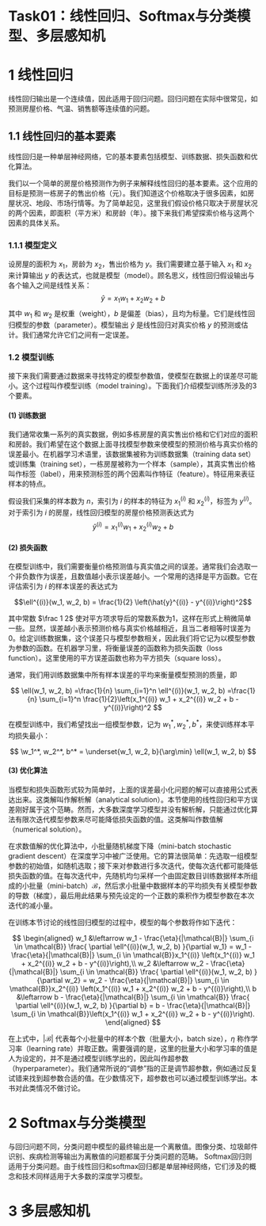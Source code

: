 Task01：线性回归、Softmax与分类模型、多层感知机
============================================

# 1 线性回归 
线性回归输出是一个连续值，因此适用于回归问题。回归问题在实际中很常见，如预测房屋价格、气温、销售额等连续值的问题。
## 1.1 线性回归的基本要素
线性回归是一种单层神经网络，它的基本要素包括模型、训练数据、损失函数和优化算法。

我们以一个简单的房屋价格预测作为例子来解释线性回归的基本要素。这个应用的目标是预测一栋房子的售出价格（元）。我们知道这个价格取决于很多因素，如房屋状况、地段、市场行情等。为了简单起见，这里我们假设价格只取决于房屋状况的两个因素，即面积（平方米）和房龄（年）。接下来我们希望探索价格与这两个因素的具体关系。  
### 1.1.1 模型定义
设房屋的面积为 $x_1$，房龄为 $x_2$，售出价格为 $y$。我们需要建立基于输入 $x_1$ 和 $x_2$ 来计算输出 $y$ 的表达式，也就是模型（model）。顾名思义，线性回归假设输出与各个输入之间是线性关系：
$$
\hat{y} = x_1 w_1 + x_2 w_2 + b
$$
其中 $w_1$ 和 $w_2$ 是权重（weight），$b$ 是偏差（bias），且均为标量。它们是线性回归模型的参数（parameter）。模型输出 $\hat{y}$ 是线性回归对真实价格 $y$ 的预测或估计。我们通常允许它们之间有一定误差。
### 1.2 模型训练
接下来我们需要通过数据来寻找特定的模型参数值，使模型在数据上的误差尽可能小。这个过程叫作模型训练（model training）。下面我们介绍模型训练所涉及的3个要素。

#### (1) 训练数据
我们通常收集一系列的真实数据，例如多栋房屋的真实售出价格和它们对应的面积和房龄。我们希望在这个数据上面寻找模型参数来使模型的预测价格与真实价格的误差最小。在机器学习术语里，该数据集被称为训练数据集（training data set）或训练集（training set），一栋房屋被称为一个样本（sample），其真实售出价格叫作标签（label），用来预测标签的两个因素叫作特征（feature）。特征用来表征样本的特点。

假设我们采集的样本数为 $n$，索引为 $i$ 的样本的特征为 $x_1^{(i)}$ 和 $x_2^{(i)}$，标签为 $y^{(i)}$。对于索引为 $i$ 的房屋，线性回归模型的房屋价格预测表达式为
$$
\hat{y}^{(i)} = x_1^{(i)} w_1 + x_2^{(i)} w_2 + b
$$

#### (2) 损失函数

在模型训练中，我们需要衡量价格预测值与真实值之间的误差。通常我们会选取一个非负数作为误差，且数值越小表示误差越小。一个常用的选择是平方函数。它在评估索引为 $i$ 的样本误差的表达式为

$$\ell^{(i)}(w_1, w_2, b) = \frac{1}{2} \left(\hat{y}^{(i)} - y^{(i)}\right)^2$$

其中常数 $\frac 1 2$ 使对平方项求导后的常数系数为1，这样在形式上稍微简单一些。显然，误差越小表示预测价格与真实价格越相近，且当二者相等时误差为0。给定训练数据集，这个误差只与模型参数相关，因此我们将它记为以模型参数为参数的函数。在机器学习里，将衡量误差的函数称为损失函数（loss function）。这里使用的平方误差函数也称为平方损失（square loss）。

通常，我们用训练数据集中所有样本误差的平均来衡量模型预测的质量，即

$$
\ell(w_1, w_2, b) =\frac{1}{n} \sum_{i=1}^n \ell^{(i)}(w_1, w_2, b) =\frac{1}{n} \sum_{i=1}^n \frac{1}{2}\left(x_1^{(i)} w_1 + x_2^{(i)} w_2 + b - y^{(i)}\right)^2
$$

在模型训练中，我们希望找出一组模型参数，记为 $w_1^*, w_2^*, b^*$，来使训练样本平均损失最小：

$$
\w_1^*, w_2^*, b^* = \underset{w_1, w_2, b}{\arg\min} \ell(w_1, w_2, b)
$$


#### (3) 优化算法

当模型和损失函数形式较为简单时，上面的误差最小化问题的解可以直接用公式表达出来。这类解叫作解析解（analytical solution）。本节使用的线性回归和平方误差刚好属于这个范畴。然而，大多数深度学习模型并没有解析解，只能通过优化算法有限次迭代模型参数来尽可能降低损失函数的值。这类解叫作数值解（numerical solution）。

在求数值解的优化算法中，小批量随机梯度下降（mini-batch stochastic gradient descent）在深度学习中被广泛使用。它的算法很简单：先选取一组模型参数的初始值，如随机选取；接下来对参数进行多次迭代，使每次迭代都可能降低损失函数的值。在每次迭代中，先随机均匀采样一个由固定数目训练数据样本所组成的小批量（mini-batch）$\mathcal{B}$，然后求小批量中数据样本的平均损失有关模型参数的导数（梯度），最后用此结果与预先设定的一个正数的乘积作为模型参数在本次迭代的减小量。

在训练本节讨论的线性回归模型的过程中，模型的每个参数将作如下迭代：

$$
\begin{aligned}
w_1 &\leftarrow w_1 -   \frac{\eta}{|\mathcal{B}|} \sum_{i \in \mathcal{B}} \frac{ \partial \ell^{(i)}(w_1, w_2, b)  }{\partial w_1} = w_1 -   \frac{\eta}{|\mathcal{B}|} \sum_{i \in \mathcal{B}}x_1^{(i)} \left(x_1^{(i)} w_1 + x_2^{(i)} w_2 + b - y^{(i)}\right),\\
w_2 &\leftarrow w_2 -   \frac{\eta}{|\mathcal{B}|} \sum_{i \in \mathcal{B}} \frac{ \partial \ell^{(i)}(w_1, w_2, b)  }{\partial w_2} = w_2 -   \frac{\eta}{|\mathcal{B}|} \sum_{i \in \mathcal{B}}x_2^{(i)} \left(x_1^{(i)} w_1 + x_2^{(i)} w_2 + b - y^{(i)}\right),\\
b &\leftarrow b -   \frac{\eta}{|\mathcal{B}|} \sum_{i \in \mathcal{B}} \frac{ \partial \ell^{(i)}(w_1, w_2, b)  }{\partial b} = b -   \frac{\eta}{|\mathcal{B}|} \sum_{i \in \mathcal{B}}\left(x_1^{(i)} w_1 + x_2^{(i)} w_2 + b - y^{(i)}\right).
\end{aligned}
$$

在上式中，$|\mathcal{B}|$ 代表每个小批量中的样本个数（批量大小，batch size），$\eta$ 称作学习率（learning rate）并取正数。需要强调的是，这里的批量大小和学习率的值是人为设定的，并不是通过模型训练学出的，因此叫作超参数（hyperparameter）。我们通常所说的“调参”指的正是调节超参数，例如通过反复试错来找到超参数合适的值。在少数情况下，超参数也可以通过模型训练学出。本书对此类情况不做讨论。




# 2 Softmax与分类模型
与回归问题不同，分类问题中模型的最终输出是一个离散值。图像分类、垃圾邮件识别、疾病检测等输出为离散值的问题都属于分类问题的范畴。
Softmax回归则适用于分类问题。由于线性回归和softmax回归都是单层神经网络，它们涉及的概念和技术同样适用于大多数的深度学习模型。


# 3 多层感知机
